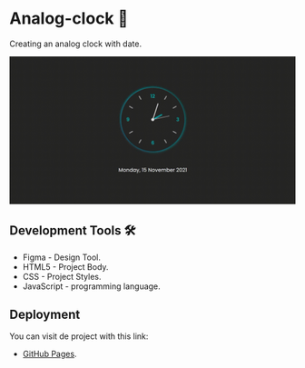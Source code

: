 # Analog-clock 🚀

Creating an analog clock with date.

![Gif del proyecto](https://github.com/KetzaliF/analog-clock/blob/main/assets/analog-clock.gif)

## Development Tools 🛠️

* Figma - Design Tool.
* HTML5 - Project Body.
* CSS - Project Styles.
* JavaScript - programming language.

## Deployment
You can visit de project with this link:

* [GitHub Pages](https://ketzalif.github.io/analog-clock/).


